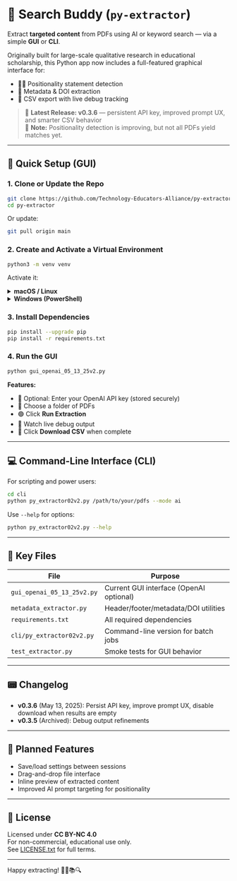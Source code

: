 # 🧠 Search Buddy (`py-extractor`)

Extract **targeted content** from PDFs using AI or keyword search — via a simple **GUI** or **CLI**.

Originally built for large-scale qualitative research in educational scholarship, this Python app now includes a full-featured graphical interface for:

- 🧑‍🏫 Positionality statement detection  
- 📄 Metadata & DOI extraction  
- 📄 CSV export with live debug tracking

> 🚀 **Latest Release: v0.3.6** — persistent API key, improved prompt UX, and smarter CSV behavior  
> 🔬 **Note:** Positionality detection is improving, but not all PDFs yield matches yet.

---

## 🧰 Quick Setup (GUI)

### 1. Clone or Update the Repo

```bash
git clone https://github.com/Technology-Educators-Alliance/py-extractor.git
cd py-extractor
```

Or update:

```bash
git pull origin main
```

### 2. Create and Activate a Virtual Environment

```bash
python3 -m venv venv
```

Activate it:

<details>
<summary><strong>macOS / Linux</strong></summary>

```bash
source venv/bin/activate
```

</details>

<details>
<summary><strong>Windows (PowerShell)</strong></summary>

```powershell
.\venv\Scripts\Activate.ps1
```

</details>

### 3. Install Dependencies

```bash
pip install --upgrade pip
pip install -r requirements.txt
```

### 4. Run the GUI

```bash
python gui_openai_05_13_25v2.py
```

**Features:**

- 🔑 Optional: Enter your OpenAI API key (stored securely)
- 📁 Choose a folder of PDFs
- 🟢 Click **Run Extraction**
- 🧾 Watch live debug output
- 🧃 Click **Download CSV** when complete

---

## 💻 Command-Line Interface (CLI)

For scripting and power users:

```bash
cd cli
python py_extractor02v2.py /path/to/your/pdfs --mode ai
```

Use `--help` for options:

```bash
python py_extractor02v2.py --help
```

---

## 📆 Key Files

| File | Purpose |
|------|---------|
| `gui_openai_05_13_25v2.py` | Current GUI interface (OpenAI optional) |
| `metadata_extractor.py` | Header/footer/metadata/DOI utilities |
| `requirements.txt` | All required dependencies |
| `cli/py_extractor02v2.py` | Command-line version for batch jobs |
| `test_extractor.py` | Smoke tests for GUI behavior |

---

## 📟 Changelog

- **v0.3.6** (May 13, 2025): Persist API key, improve prompt UX, disable download when results are empty
- **v0.3.5** (Archived): Debug output refinements

---

## 🔭 Planned Features

- Save/load settings between sessions
- Drag-and-drop file interface
- Inline preview of extracted content
- Improved AI prompt targeting for positionality

---

## 🧪 License

Licensed under **CC BY-NC 4.0**  
For non-commercial, educational use only.  
See [LICENSE.txt](LICENSE.txt) for full terms.

---

Happy extracting! 🧙‍♂️📚🔍
